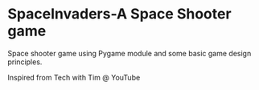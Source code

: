 # SpaceInvaders-A Space Shooter game
Space shooter game using Pygame module and some basic game design principles.


Inspired from Tech with Tim @ YouTube
